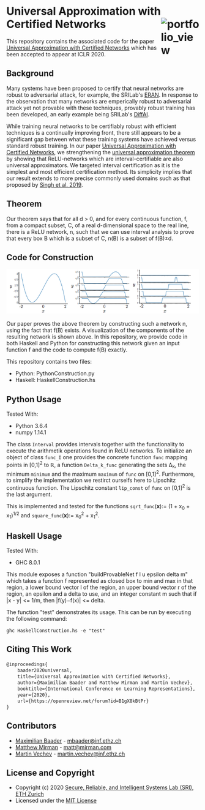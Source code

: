 Universal Approximation with Certified Networks <a href="https://www.sri.inf.ethz.ch/"><img width="100" alt="portfolio_view" align="right" src="http://safeai.ethz.ch/img/sri-logo.svg"></a>
==============================================================================================================================================================================================

This repository contains the associated code for the paper 
[Universal Approximation with Certified Networks](https://openreview.net/forum?id=B1gX8kBtPr) 
which has been accepted to appear at ICLR 2020.


Background
----------

Many systems have been proposed to certify that neural networks are robust to adversarial attack, for example, the SRILab's [ERAN](https://github.com/eth-sri/eran).
In response to the observation that many networks are emperically robust to adversarial attack yet not provable with these techniques, 
provably robust training has been developed, an early example being SRILab's [DiffAI](https://github.com/eth-sri/diffai).

While training neural networks to be certifiably robust with efficient techniques is a continually improving front, there still appears to be a significant gap 
between what these training systems have achieved versus standard robust training. In our paper [Universal Approximation with Certified Networks](https://openreview.net/forum?id=B1gX8kBtPr), 
we strengthening the [universal approximation theorem](https://en.wikipedia.org/wiki/Universal_approximation_theorem) 
by showing that ReLU-networks which are interval-certifiable are also universal approximators.
We targeted interval certification as it is the simplest and most efficient certification method.
Its simplicity implies that our result extends to more precise commonly used domains such as that proposed by [Singh et al. 2019](https://files.sri.inf.ethz.ch/website/papers/DeepPoly.pdf).

<!-- This result suggests that further research might one day uncover network architectures or training methods for efficiently certifiable robust learning. -->

Theorem
--------

Our theorem says that for all d > 0, 
and for every continuous function, f, 
from a compact subset, C, of a real d-dimensional space to the real line, 
there is a ReLU network, n,
such that we can use interval analysis to prove that every box B which is a subset of C, 
n(B) is a subset of f(B)±d. 

Code for Construction
---------------------

![Levels](https://github.com/eth-sri/UniversalCertificationTheory/blob/master/media/overview.png?raw=true)

Our paper proves the above theorem by constructing such a network n, using the fact that f(B) exists.
A visualization of the components of the resulting network is shown above.
In this repository, we provide code in both Haskell and Python for constructing this network given an input function f and the code to compute f(B) exactly.

This repository contains two files:

* Python:  PythonConstruction.py
* Haskell: HaskellConstruction.hs

Python Usage
------------

Tested With:
* Python 3.6.4 
* numpy 1.14.1

The class ```Interval``` provides intervals together with the functionality to
execute the arithmetik operations found in ReLU networks. To initialize an
object of  class ```func_I``` one provides the concrete function
```func``` mapping points in [0,1]<sup>2</sup> to ℝ, a function ```Delta_k_func```
generating the sets Δ<sub>k</sub>, the minimum ```minimum``` and the maximum
```maximum``` of ```func``` on [0,1]<sup>2</sup>. Furthermore, to simplify the
implementation we restirct ourselfs here to Lipschitz continuous function. The
Lipschitz constant ```lip_const``` of ```func``` on [0,1]<sup>2</sup> is the last
argument. 

This is implemented and tested for the functions
```sqrt_func```(**x**):= (1 + x<sub>0</sub> + x<sub>1</sub>)<sup>1/2</sup> and
```square_func```(**x**):= x<sub>0</sub><sup>2</sup> +
x<sub>1</sub><sup>2</sup>. 

Haskell Usage
-------------

Tested With:
* GHC 8.0.1

This module exposes a function "buildProvableNet f l u epsilon delta m" 
which takes a function f represented as closed box to min and max in that region, 
a lower bound vector l of the region, an upper bound vector r of the region, 
an epsilon and a delta to use, and an integer constant m such that if |x - y| <= 1/m, then |f(y)−f(x)| <= delta.

The function "test" demonstrates its usage.  This can be run by executing the following command:

```
ghc HaskellConstruction.hs -e "test"
```


Citing This Work
----------------

```
@inproceedings{
    baader2020universal,
    title={Universal Approximation with Certified Networks},
    author={Maximilian Baader and Matthew Mirman and Martin Vechev},
    booktitle={International Conference on Learning Representations},
    year={2020},
    url={https://openreview.net/forum?id=B1gX8kBtPr}
}
```

Contributors
------------

* [Maximilian Baader](https://www.sri.inf.ethz.ch/people/max) - mbaader@inf.ethz.ch
* [Matthew Mirman](https://www.mirman.com) - matt@mirman.com
* [Martin Vechev](https://www.sri.inf.ethz.ch/vechev.php) - martin.vechev@inf.ethz.ch



License and Copyright
---------------------

* Copyright (c) 2020 [Secure, Reliable, and Intelligent Systems Lab (SRI), ETH Zurich](https://www.sri.inf.ethz.ch/)
* Licensed under the [MIT License](https://opensource.org/licenses/MIT)
